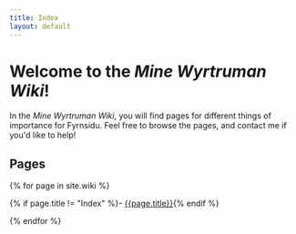 ```yaml
---
title: Index
layout: default
---
```


# Welcome to the *Mine Wyrtruman Wiki*!

In the *Mine Wyrtruman Wiki*, you will find pages for different things of importance for Fyrnsidu. Feel free to browse the pages, and contact me if you'd like to help!

## Pages

{% for page in site.wiki %}

{% if page.title != "Index" %}- [{{page.title}}]({{page.url}}){% endif %}

{% endfor %}
